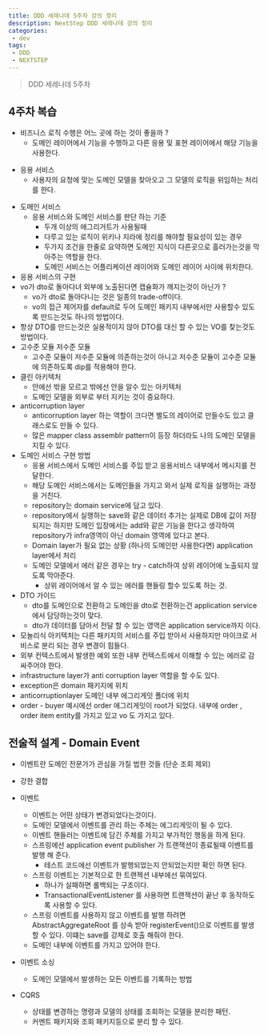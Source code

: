 ```yaml
---
title: DDD 세레나데 5주차 강의 정리
description: NextStep DDD 세레나데 강의 정리
categories:
 - dev
tags:
 - DDD
 - NEXTSTEP
---
```

> DDD 세레나데 5주차

## 4주차 복습
* 비즈니스 로직 수행은 어느 곳에 하는 것이 좋을까 ?
	* 도메인 레이어에서 기능을 수행하고 다른 응용 및 표현 레이어에서 해당 기능을 사용한다.
- 응용 서비스
	- 사용자의 요청에 맞는 도메인 모델을 찾아오고 그 모델의 로직을 위임하는 처리를 한다.
* 도메인 서비스
	* 응용 서비스와 도메인 서비스를 판단 하는 기준
		* 두개 이상의 애그리거트가 사용될때
		* 다루고 있는 로직이 위키나 지라에 정리를 해야할 필요성이 있는 경우
		* 두가지 조건을 한줄로 요약하면 도메인 지식이 다른곳으로 흘러가는것을 막아주는 역할을 한다.
		* 도메인 서비스는 어플리케이션 레이어와 도메인 레이어 사이에 위치한다.
* 응용 서비스의 구현
* vo가 dto로 돌아다녀 외부에 노출된다면 캡슐화가 깨지는것이 아닌가 ?
	* vo가 dto로 돌아다니는 것은 일종의 trade-off이다.
	* vo의 접근 제어자를 default로 두어 도메인 패키지 내부에서만 사용할수 있도록 만드는것도 하나의 방법이다.
* 항상 DTO를 만드는것은 실용적이지 않아 DTO를 대신 할 수 있는 VO를 찾는것도 방법이다.
* 고수준 모듈 저수준 모듈
	* 고수준 모듈이 저수준 모듈에 의존하는것이 아니고 저수준 모듈이 고수준 모듈에 의존하도록 dip를 적용해야 한다.
* 클린 아키텍처
	* 안에선 밖을 모르고 밖에선 안을 알수 있는 아키텍처
	* 도메인 모델을 외부로 부터 지키는 것이 중요하다.
* anticorruption layer
	* anticorruption layer 하는 역할이 크다면 별도의 레이어로 만들수도 있고 클래스로도 만들 수 있다.
	* 많은 mapper class assemblr pattern이 등장 하더라도 나의 도메인 모델을 지킬 수 있다.
* 도메인 서비스 구현 방법
	* 응용 서비스에서 도메인 서비스를 주입 받고 응용서비스 내부에서 메시지를 전달한다.
	* 해당 도메인 서비스에서는 도메인들을 가지고 와서 실제 로직을 실행하는 과정을 거친다. 
	* repository는 domain service에 담고 있다.
	* repository에서 실행하는 save와 같은 데이터 추가는 실제로 DB에 값이 저장되지는 하지만 도메인 입장에서는 add와 같은 기능을 한다고 생각하여 repository가 infra영역이 아닌 domain 영역에 있다고 본다.
	* Domain layer가 필요 없는 상황 (하나의 도메인만 사용한다면) application layer에서 처리
	* 도메인 모델에서 에러 같은 경우는 try - catch하여 상위 레이어에 노출되지 않도록 막아준다.
		* 상위 레이어에서 알 수 있는 에러를 핸들링 할수 있도록 하는 것.
* DTO 가이드
	* dto를 도메인으로 전환하고 도메인을 dto로 전환하는건 application service에서 담당하는것이 맞다.
	* dto가 데이터를 담아서 전달 할 수 있는 영역은 application service까지 이다.
* 모놀리식 아키텍처는 다른 패키지의 서비스를 주입 받아서 사용하지만 마이크로 서비스로 분리 되는 경우 변경이 힘들다. 
* 외부 컨텍스트에서 발생한 예외 또한 내부 컨텍스트에서 이해할 수 있는 에러로 감싸주어야 한다.
* infrastructure layer가 anti corruption layer 역할을 할 수도 있다.
* exception은 domain 패키지에 위치
* anticorruptionlayer 도메인 내부 에그리게잇 폴더에 위치 
* order - buyer 예시에선 order 에그리게잇이 root가 되었다. 내부에 order , order item entity를 가지고 있고 vo 도 가지고 있다.

## 전술적 설계 - Domain Event
* 이벤트란 도메인 전문가가 관심을 가질 법한 것들 (단순 조회 제외)
* 강한 결합
* 이벤트
	* 이벤트는 어떤 상태가 변경되었다는것이다.
	* 도메인 모델에서 이벤트를 관리 하는 주체는 에그리게잇이 될 수 있다.
	* 이벤트 핸들러는 이벤트에 담긴 주체를 가지고 부가적인 행동을 하게 된다.
	* 스프링에선 application event publisher 가 트랜잭션이 종료될때 이벤트를 발행 해 준다.
		* 테스트 코드에선 이벤트가 발행되었는지 안되었는지만 확인 하면 된다.
	* 스프링 이벤트는 기본적으로 한 트랜젝션 내부에선 묶여있다.  
		* 하나가 실패하면 롤백되는 구조이다.
		* TransactionalEventListener 를 사용하면 트랜잭션이 끝난 후 동작하도록 사용할 수 있다.
	* 스프링 이벤트를 사용하지 않고 이벤트를 발행 하려면 AbstractAggregateRoot 를 상속 받아 registerEvent()으로 이벤트를 발생할 수 있다. 이떄는 save를 강제로 호출 해줘야 한다.
	* 도메인 내부에 이벤트를 가지고 있어야 한다.
	
* 이벤트 소싱
	* 도메인 모델에서 발생하는 모든 이벤트를 기록하는 방법

* CQRS
	* 상태를 변경하는 명령과 모델의 상태를 조회하는 모델을 분리한 패턴.
	* 커멘트 패키지와 조회 패키지등으로 분리 할 수 있다.
